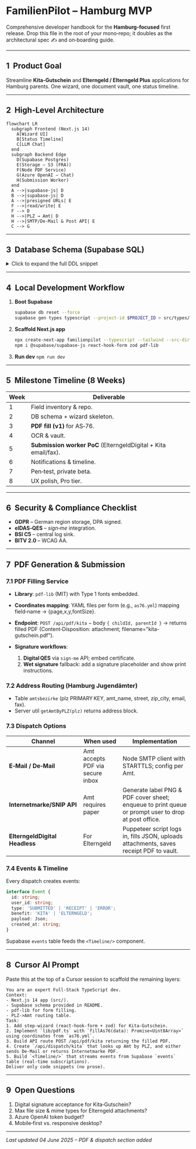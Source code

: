 # FamilienPilot – Hamburg MVP

Comprehensive developer handbook for the **Hamburg-focused** first release.  Drop this file in the root of your mono‑repo; it doubles as the architectural spec ✍️ and on‑boarding guide.

---

## 1  Product Goal

Streamline **Kita‑Gutschein** and **Elterngeld / Elterngeld Plus** applications for Hamburg parents. One wizard, one document vault, one status timeline.

---

## 2  High‑Level Architecture

```mermaid
flowchart LR
  subgraph Frontend (Next.js 14)
    A[Wizard UI]
    B[Status Timeline]
    C[LLM Chat]
  end
  subgraph Backend Edge
    D(Supabase Postgres)
    E(Storage – S3 (FRA))
    F(Node PDF Service)
    G(Azure OpenAI – Chat)
    H(Submission Worker)
  end
  A -->|supabase-js| D
  B -->|supabase-js| D
  A -->|presigned URLs| E
  F -->|read/write| E
  F --> D
  H -->|PLZ → Amt| D
  H -->|SMTP/De‑Mail & Post API| E
  C --> G
```

---

## 3  Database Schema (Supabase SQL)

<details>
<summary>Click to expand the full DDL snippet</summary>

```sql
-- Run this in Supabase SQL editor (Postgres 15)
-- Extensions
create extension if not exists "pgcrypto";

-- Parents
author:
create table if not exists parents (
  id uuid primary key default gen_random_uuid(),
  user_id uuid not null references auth.users(id) on delete cascade,
  first_name text not null,
  last_name  text not null,
  geburtsdatum date not null,
  staatsangehoerigkeit text,
  strasse text,
  hausnummer text,
  plz text,
  ort text,
  email text,
  telefon text,
  created_at timestamptz default now(),
  updated_at timestamptz default now()
);
create index if not exists idx_parents_user_id on parents(user_id);

-- Children
create table if not exists children (
  id uuid primary key default gen_random_uuid(),
  parent_id uuid not null references parents(id) on delete cascade,
  vorname text not null,
  nachname text not null,
  geburtsdatum date not null,
  geburtsort text,
  geburtsurkunde_file_id uuid,
  created_at timestamptz default now(),
  updated_at timestamptz default now()
);
create index if not exists idx_children_parent_id on children(parent_id);

-- Employment Records
create type employment_type as enum ('ANGESTELLT', 'SELBSTSTAENDIG', 'ARBEITSLOS', 'BEAMTER', 'SONSTIGES');
create table if not exists employment_records (
  id uuid primary key default gen_random_uuid(),
  parent_id uuid not null references parents(id) on delete cascade,
  arbeitgeber text,
  beschaeftigung_typ employment_type not null default 'ANGESTELLT',
  start_datum date,
  end_datum date,
  netto_monat_einkommen numeric(10,2),
  created_at timestamptz default now(),
  updated_at timestamptz default now()
);
create index if not exists idx_empl_parent_id on employment_records(parent_id);

-- Documents
create type document_type as enum ('GEHALTSNACHWEIS','GEBURTSURKUNDE','MIETVERTRAG','KRANKENKASSENBESCHEINIGUNG','SONSTIGES');
create table if not exists documents (
  id uuid primary key default gen_random_uuid(),
  owner_parent_id uuid references parents(id) on delete cascade,
  type document_type,
  file_name text not null,
  mime_type text not null,
  file_size bigint,
  storage_path text not null,
  extracted_json jsonb,
  created_at timestamptz default now(),
  updated_at timestamptz default now()
);
create index if not exists idx_docs_owner on documents(owner_parent_id);

-- RLS Policies (parents, children, employment_records, documents) omitted for brevity – identical to previous rev.
```

</details>

---

## 4  Local Development Workflow

1. **Boot Supabase**

   ```bash
   supabase db reset --force
   supabase gen types typescript --project-id $PROJECT_ID > src/types/supabase.ts
   ```
2. **Scaffold Next.js app**

   ```bash
   npx create-next-app familienpilot --typescript --tailwind --src-dir
   npm i @supabase/supabase-js react-hook-form zod pdf-lib
   ```
3. **Run dev** `npm run dev`

---

## 5  Milestone Timeline (8 Weeks)

| Week | Deliverable                                                     |
| ---- | --------------------------------------------------------------- |
| 1    | Field inventory & repo.                                         |
| 2    | DB schema + wizard skeleton.                                    |
| 3    | **PDF fill (v1)** for AS‑76.                                    |
| 4    | OCR & vault.                                                    |
| 5    | **Submission worker PoC** (ElterngeldDigital + Kita email/fax). |
| 6    | Notifications & timeline.                                       |
| 7    | Pen‑test, private beta.                                         |
| 8    | UX polish, Pro tier.                                            |

---

## 6  Security & Compliance Checklist

* **GDPR** – German region storage, DPA signed.
* **eIDAS‑QES** – *sign‑me* integration.
* **BSI C5** – central log sink.
* **BITV 2.0** – WCAG AA.

---

## 7  PDF Generation & Submission

### 7.1  PDF Filling Service

* **Library**: `pdf-lib` (MIT) with Type 1 fonts embedded.
* **Coordinates mapping**: YAML files per form (e.g., `as76.yml`) mapping field‑name → {page,x,y,fontSize}.
* **Endpoint**: `POST /api/pdf/kita` − body `{ childId, parentId }` → returns filled PDF (Content‑Disposition: attachment; filename="kita-gutschein.pdf").
* **Signature workflows**:

  1. **Digital QES** via `sign‑me` API; embed certificate.
  2. **Wet signature** fallback: add a signature placeholder and show print instructions.

### 7.2  Address Routing (Hamburg Jugendämter)

* Table `amtsbezirke` (plz PRIMARY KEY, amt\_name, street, zip\_city, email, fax).
* Server util `getAmtByPLZ(plz)` returns address block.

### 7.3  Dispatch Options

| Channel                        | When used                        | Implementation                                                                                      |
| ------------------------------ | -------------------------------- | --------------------------------------------------------------------------------------------------- |
| **E‑Mail / De‑Mail**           | Amt accepts PDF via secure inbox | Node SMTP client with STARTTLS; config per Amt.                                                     |
| **Internetmarke/SNIP API**     | Amt requires paper               | Generate label PNG & PDF cover sheet; enqueue to print queue or prompt user to drop at post office. |
| **ElterngeldDigital Headless** | For Elterngeld                   | Puppeteer script logs in, fills JSON, uploads attachments, saves receipt PDF to vault.              |

### 7.4  Events & Timeline

Every dispatch creates events:

```ts
interface Event {
  id: string;
  user_id: string;
  type: 'SUBMITTED' | 'RECEIPT' | 'ERROR';
  benefit: 'KITA' | 'ELTERNGELD';
  payload: Json;
  created_at: string;
}
```

Supabase `events` table feeds the `<Timeline/>` component.

---

## 8  Cursor AI Prompt

Paste this at the top of a Cursor session to scaffold the remaining layers:

```text
You are an expert Full‑Stack TypeScript dev.
Context:
- Next.js 14 app (src/).
- Supabase schema provided in README.
- pdf-lib for form filling.
- PLZ‑>Amt routing table.
Task:
1. Add step‑wizard (react‑hook‑form + zod) for Kita‑Gutschein.
2. Implement `lib/pdf.ts` with `fillAs76(data): Promise<Uint8Array>` using coordinates from `as76.yml`.
3. Build API route POST /api/pdf/kita returning the filled PDF.
4. Create `/api/dispatch/kita` that looks up Amt by PLZ, and either sends De‑Mail or returns Internetmarke PDF.
5. Build `<Timeline/>` that streams events from Supabase `events` table (real‑time subscriptions).
Deliver only code snippets (no prose).
```

---

## 9  Open Questions

1. Digital signature acceptance for Kita‑Gutschein?
2. Max file size & mime types for Elterngeld attachments?
3. Azure OpenAI token budget?
4. Mobile‑first vs. responsive desktop?

---

*Last updated 04 June 2025 – PDF & dispatch section added*
